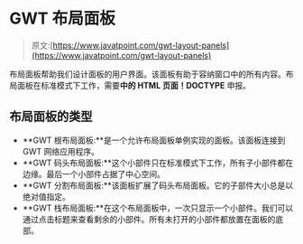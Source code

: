 # GWT 布局面板

> 原文:[https://www.javatpoint.com/gwt-layout-panels](https://www.javatpoint.com/gwt-layout-panels)

布局面板帮助我们设计面板的用户界面。该面板有助于容纳窗口中的所有内容。布局面板在标准模式下工作，需要**中的 HTML 页面！DOCTYPE** 申报。

## 布局面板的类型

*   **GWT 根布局面板:**是一个允许布局面板单例实现的面板。该面板连接到 GWT 网络应用程序。
*   **GWT 码头布局面板:**这个小部件只在标准模式下工作，所有子小部件都在边缘。最后一个小部件占据了中心空间。
*   **GWT 分割布局面板:**该面板扩展了码头布局面板。它的子部件大小总是以绝对值指定。
*   **GWT 栈布局面板:**在这个布局面板中，一次只显示一个小部件。我们可以通过点击标题来查看剩余的小部件。所有未打开的小部件都放置在面板的底部。